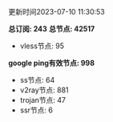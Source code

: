 更新时间2023-07-10 11:30:53

**总订阅: 243**
**总节点: 42517**
- vless节点: 95

**google ping有效节点: 998**
- ss节点: 64
- v2ray节点: 881
- trojan节点: 47
- ssr节点: 6
